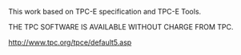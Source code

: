 This work based on TPC-E specification and TPC-E Tools.

THE TPC SOFTWARE IS AVAILABLE WITHOUT CHARGE FROM TPC.

http://www.tpc.org/tpce/default5.asp
